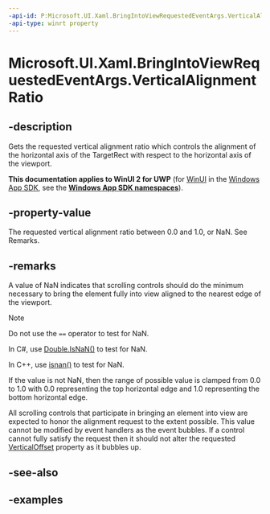 ```yaml
---
-api-id: P:Microsoft.UI.Xaml.BringIntoViewRequestedEventArgs.VerticalAlignmentRatio
-api-type: winrt property
---
```


<!-- Property syntax.
public double VerticalAlignmentRatio { get; }
-->

# Microsoft.UI.Xaml.BringIntoViewRequestedEventArgs.VerticalAlignmentRatio

## -description
Gets the requested vertical alignment ratio which controls the alignment of the horizontal axis of the TargetRect with respect to the horizontal axis of the viewport. 

**This documentation applies to WinUI 2 for UWP** (for [WinUI](/windows/apps/winui/winui3/) in the [Windows App SDK](/windows/apps/windows-app-sdk/), see the **[Windows App SDK namespaces](/windows/windows-app-sdk/api/winrt/)**).

## -property-value

The requested vertical alignment ratio between 0.0 and 1.0, or NaN. See Remarks.

## -remarks
A value of NaN indicates that scrolling controls should do the minimum necessary to bring the element fully into view aligned to the nearest edge of the viewport.

> [!NOTE]
> Do not use the `==` operator to test for NaN.
>
> In C#, use [Double.IsNaN()](/dotnet/api/system.double.isnan?view=dotnet-uwp-10.0&preserve-view=true) to test for NaN.
>
> In C++, use [isnan()](/cpp/c-runtime-library/reference/isnan-isnan-isnanf) to test for NaN.

If the value is not NaN, then the range of possible value is clamped from 0.0 to 1.0 with 0.0 representing the top horizontal edge and 1.0 representing the bottom horizontal edge.

All scrolling controls that participate in bringing an element into view are expected to honor the alignment request to the extent possible. This value cannot be modified by event handlers as the event bubbles. If a control cannot fully satisfy the request then it should not alter the requested [VerticalOffset](bringintoviewrequestedeventargs_verticaloffset.md) property as it bubbles up.

## -see-also

## -examples

